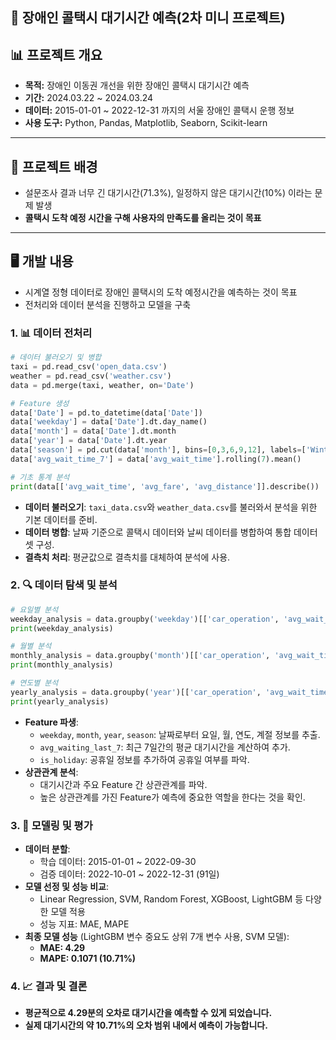 ## 🚕 장애인 콜택시 대기시간 예측(2차 미니 프로젝트)

## **📊 프로젝트 개요**

- **목적:** 장애인 이동권 개선을 위한 장애인 콜택시 대기시간 예측
- **기간:** 2024.03.22 ~ 2024.03.24
- **데이터:** 2015-01-01 ~ 2022-12-31 까지의 서울 장애인 콜택시 운행 정보
- **사용 도구:** Python, Pandas, Matplotlib, Seaborn, Scikit-learn

---

## 🚩 프로젝트 배경

- 설문조사 결과 너무 긴 대기시간(71.3%), 일정하지 않은 대기시간(10%) 이라는 문제 발생
- **콜택시 도착 예정 시간을 구해 사용자의 만족도를 올리는 것이 목표**

---

## 🖥 개발 내용

- 시계열 정형 데이터로 장애인 콜택시의 도착 예정시간을 예측하는 것이 목표
- 전처리와 데이터 분석을 진행하고 모델을 구축

### 1. 📊 데이터 전처리

```python
# 데이터 불러오기 및 병합
taxi = pd.read_csv('open_data.csv')
weather = pd.read_csv('weather.csv')
data = pd.merge(taxi, weather, on='Date')

# Feature 생성
data['Date'] = pd.to_datetime(data['Date'])
data['weekday'] = data['Date'].dt.day_name()
data['month'] = data['Date'].dt.month
data['year'] = data['Date'].dt.year
data['season'] = pd.cut(data['month'], bins=[0,3,6,9,12], labels=['Winter','Spring','Summer','Fall'])
data['avg_wait_time_7'] = data['avg_wait_time'].rolling(7).mean()

# 기초 통계 분석
print(data[['avg_wait_time', 'avg_fare', 'avg_distance']].describe())
```

- **데이터 불러오기**: `taxi_data.csv`와 `weather_data.csv`를 불러와서 분석을 위한 기본 데이터를 준비.
- **데이터 병합**: 날짜 기준으로 콜택시 데이터와 날씨 데이터를 병합하여 통합 데이터셋 구성.
- **결측치 처리**: 평균값으로 결측치를 대체하여 분석에 사용.

### 2. 🔍 데이터 탐색 및 분석

```python
# 요일별 분석
weekday_analysis = data.groupby('weekday')[['car_operation', 'avg_wait_time']].mean()
print(weekday_analysis)

# 월별 분석
monthly_analysis = data.groupby('month')[['car_operation', 'avg_wait_time']].mean()
print(monthly_analysis)

# 연도별 분석
yearly_analysis = data.groupby('year')[['car_operation', 'avg_wait_time']].mean()
print(yearly_analysis)
```

- **Feature 파생**:
    - `weekday`, `month`, `year`, `season`: 날짜로부터 요일, 월, 연도, 계절 정보를 추출.
    - `avg_waiting_last_7`: 최근 7일간의 평균 대기시간을 계산하여 추가.
    - `is_holiday`: 공휴일 정보를 추가하여 공휴일 여부를 파악.
- **상관관계 분석**:
    - 대기시간과 주요 Feature 간 상관관계를 파악.
    - 높은 상관관계를 가진 Feature가 예측에 중요한 역할을 한다는 것을 확인.

### 3. 🧠 모델링 및 평가

- **데이터 분할**:
    - 학습 데이터: 2015-01-01 ~ 2022-09-30
    - 검증 데이터: 2022-10-01 ~ 2022-12-31 (91일)
- **모델 선정 및 성능 비교**:
    - Linear Regression, SVM, Random Forest, XGBoost, LightGBM 등 다양한 모델 적용
    - 성능 지표: MAE, MAPE
- **최종 모델 성능** (LightGBM 변수 중요도 상위 7개 변수 사용, SVM 모델):
    - **MAE: 4.29**
    - **MAPE: 0.1071 (10.71%)**

### 4. 📈 결과 및 결론

- **평균적으로 4.29분의 오차로 대기시간을 예측할 수 있게 되었습니다.**
- **실제 대기시간의 약 10.71%의 오차 범위 내에서 예측이 가능합니다.**
